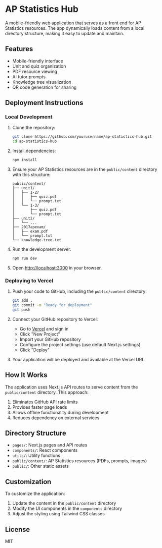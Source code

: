 # AP Statistics Hub

A mobile-friendly web application that serves as a front end for AP Statistics resources. The app dynamically loads content from a local directory structure, making it easy to update and maintain.

## Features

- Mobile-friendly interface
- Unit and quiz organization
- PDF resource viewing
- AI tutor prompts
- Knowledge tree visualization
- QR code generation for sharing

## Deployment Instructions

### Local Development

1. Clone the repository:
   ```bash
   git clone https://github.com/yourusername/ap-statistics-hub.git
   cd ap-statistics-hub
   ```

2. Install dependencies:
   ```bash
   npm install
   ```

3. Ensure your AP Statistics resources are in the `public/content` directory with this structure:
   ```
   public/content/
   ├── unit1/
   │   ├── 1-2/
   │   │   ├── quiz.pdf
   │   │   └── prompt.txt
   │   └── 1-3/
   │       ├── quiz.pdf
   │       └── prompt.txt
   ├── unit2/
   │   └── ...
   ├── 2017apexam/
   │   ├── exam.pdf
   │   └── prompt.txt
   └── knowledge-tree.txt
   ```

4. Run the development server:
   ```bash
   npm run dev
   ```

5. Open [http://localhost:3000](http://localhost:3000) in your browser.

### Deploying to Vercel

1. Push your code to GitHub, including the `public/content` directory:
   ```bash
   git add .
   git commit -m "Ready for deployment"
   git push
   ```

2. Connect your GitHub repository to Vercel:
   - Go to [Vercel](https://vercel.com) and sign in
   - Click "New Project"
   - Import your GitHub repository
   - Configure the project settings (use default Next.js settings)
   - Click "Deploy"

3. Your application will be deployed and available at the Vercel URL.

## How It Works

The application uses Next.js API routes to serve content from the `public/content` directory. This approach:

1. Eliminates GitHub API rate limits
2. Provides faster page loads
3. Allows offline functionality during development
4. Reduces dependency on external services

## Directory Structure

- `pages/`: Next.js pages and API routes
- `components/`: React components
- `utils/`: Utility functions
- `public/content/`: AP Statistics resources (PDFs, prompts, images)
- `public/`: Other static assets

## Customization

To customize the application:

1. Update the content in the `public/content` directory
2. Modify the UI components in the `components` directory
3. Adjust the styling using Tailwind CSS classes

## License

MIT 